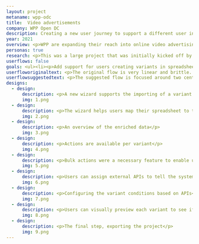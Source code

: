 ```yaml
---
layout: project
metaname: wpp-odc
title:  Video advertisements
company: WPP Open DC
description: Creating a new user journey to support a different user input methods and the video medium for the Open DC application.
year: 2021
overview: <p>WPP are expanding their reach into online video advertising and our application is now shifting it's focus onto the video medium as it displays the greatest growth potential for the business.</p><p>This was a large project that challenged the fundamentals of our existing application.</p>
personas: true
research: <p>This was a large project that was initially kicked off by interviewing users from different agencies within WPP (Greenhouse, Xaxis and Wunderman Thompson) to see how they currently work with both video templates as well as how they create variants for their projects.</p><p>We found that our current system of generating variants by combining sets of specific contextual rules was not how they worked, they manually create the variants in a spreadsheet.</p><p>Once in the prototyping phase, we carried out several iterations of online user testing so that we could create improvements for the new flow.</p>
userflows: false
goals: <ul><li><p>Add support for users creating variants in spreadsheets</p></li><li><p>Add support for users creating templates in After Effects</p></li><li><p>Keep the flow understandable to users that are already accustomed to our product</p></li></ul>
userfloworiginaltext: <p>The original flow is very linear and brittle. The notable pains were around delivery selection and the lack of follow up options once the order was placed.</p>
userflowsuggestedtext: <p>The suggested flow is focused around two central pages. The checkout page is the central place for editing order details and giving the customer confirmation their order is correct before proceeding with payment.</p><p>The confirmation page doubles up as the order history page and becomes the central place for controlling the follow up, as well as keeping up to date with your orders.</p>
designs:
  - design:
      description: <p>A new wizard supports the importing of a variant spreadsheet</p>
      img: 1.png
  - design:
      description: <p>The wizard helps users map their spreadsheet to their video template</p>
      img: 2.png
  - design:
      description: <p>An overview of the enriched data</p>
      img: 3.png
  - design:
      description: <p>Actions are available per variant</p>
      img: 4.png
  - design:
      description: <p>Bulk actions were a necessary feature to enable user efficiency</p>
      img: 5.png
  - design:
      description: <p>Users can assign external APIs to tell the system when a client should view a specific variant</p>
      img: 6.png
  - design:
      description: <p>Configuring the variant conditions based on APIs</p>
      img: 7.png
  - design:
      description: <p>Users can visually preview each variant to see if the custom content fits the template</p>
      img: 8.png
  - design:
      description: <p>The final step, exporting the project</p>
      img: 9.png
---
```

